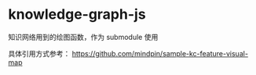 knowledge-graph-js
==================

知识网络用到的绘图函数，作为 submodule 使用

具体引用方式参考：
https://github.com/mindpin/sample-kc-feature-visual-map
